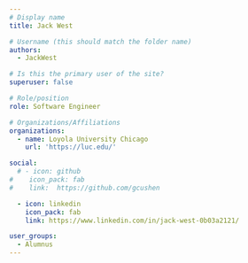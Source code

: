 ```yaml
---
# Display name
title: Jack West

# Username (this should match the folder name)
authors:
  - JackWest

# Is this the primary user of the site?
superuser: false

# Role/position
role: Software Engineer

# Organizations/Affiliations
organizations:
  - name: Loyola University Chicago
    url: 'https://luc.edu/'

social:
  # - icon: github
#    icon_pack: fab
#    link:  https://github.com/gcushen

  - icon: linkedin
    icon_pack: fab
    link: https://www.linkedin.com/in/jack-west-0b03a2121/

user_groups:
  - Alumnus
---
```

